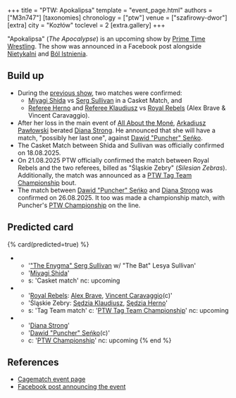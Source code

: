 +++
title = "PTW: Apokalipsa"
template = "event_page.html"
authors = ["M3n747"]
[taxonomies]
chronology = ["ptw"]
venue = ["szafirowy-dwor"]
[extra]
city = "Kozłów"
toclevel = 2
[extra.gallery]
+++

"Apokalipsa" (_The Apocalypse_) is an upcoming show by [Prime Time Wrestling](@/o/ptw.md). The show was announced in a Facebook post alongside [Nietykalni](@/e/ptw/2025-07-19-ptw-nietykalni.md) and [Ból Istnienia](@/e/ptw/2025-09-27-ptw-bol-istnienia.md).

## Build up

* During the [previous show](@/e/ptw/2025-07-19-ptw-nietykalni.md), two matches were confirmed:
  * [Miyagi Shida](@/w/miyagi-shida.md) vs [Serg Sullivan](@/w/serg-sullivan.md) in a Casket Match, and
  * [Referee Herno](@/w/sedzia-herno.md) and [Referee Klaudiusz](@/w/sedzia-klaudiusz.md) vs [Royal Rebels](@/tt/royal-rebels.md) (Alex Brave & Vincent Caravaggio).
* After her loss in the main event of [All About the Moné](@/e/ptw/2025-07-27-ptw-all-about-the-mone.md), [Arkadiusz Pawłowski](@/w/pan-pawlowski.md) berated [Diana Strong](@/w/diana-strong.md). He announced that she will have a match, "possibly her last one", against [Dawid "Puncher" Seńko](@/w/puncher.md).
* The Casket Match between Shida and Sullivan was officially confirmed on 18.08.2025.
* On 21.08.2025 PTW officially confirmed the match between Royal Rebels and the two referees, billed as "Śląskie Zebry" (_Silesian Zebras_). Additionally, the match was announced as a [PTW Tag Team Championship](@/c/ptw-tag-team-championship.md) bout.
* The match between [Dawid "Puncher" Seńko](@/w/puncher.md) and [Diana Strong](@/w/diana-strong.md) was confirmed on 26.08.2025. It too was made a championship match, with Puncher's [PTW Championship](@/c/ptw-championship.md) on the line.

## Predicted card

{% card(predicted=true) %}
- - '["The Enygma" Serg Sullivan](@/w/serg-sullivan.md) w/ "The Bat" Lesya Sullivan'
  - '[Miyagi Shida](@/w/miyagi-shida.md)'
  - s: 'Casket match'
    nc: upcoming
- - '[Royal Rebels](@/tt/royal-rebels.md): [Alex Brave](@/w/alex-brave.md), [Vincent Caravaggio](@/w/vincent-caravaggio.md)(c)'
  - 'Śląskie Zebry: [Sędzia Klaudiusz](@/w/sedzia-klaudiusz.md), [Sędzia Herno](@/w/sedzia-herno.md)'
  - s: 'Tag Team match'
    c: '[PTW Tag Team Championship](@/c/ptw-tag-team-championship.md)'
    nc: upcoming
- - '[Diana Strong](@/w/diana-strong.md)'
  - '[Dawid "Puncher" Seńko](@/w/puncher.md)(c)'
  - c: '[PTW Championship](@/c/ptw-championship.md)'
    nc: upcoming
{% end %}

## References

* [Cagematch event page](https://www.cagematch.net/?id=1&nr=431153)
* [Facebook post announcing the event](https://www.facebook.com/photo/?fbid=773747374977907&set=a.136592405360077)
